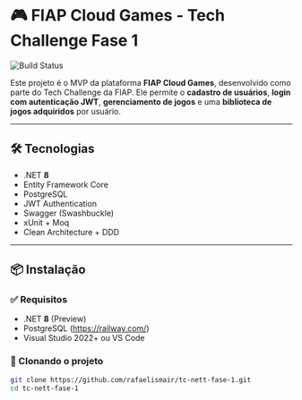 # 🎮 FIAP Cloud Games - Tech Challenge Fase 1

![Build Status](https://github.com/rafaelismair/tc-nett-fase-1/actions/workflows/dotnet-desktop.yml/badge.svg)

Este projeto é o MVP da plataforma **FIAP Cloud Games**, desenvolvido como parte do Tech Challenge da FIAP. Ele permite o **cadastro de usuários**, **login com autenticação JWT**, **gerenciamento de jogos** e uma **biblioteca de jogos adquiridos** por usuário.

---

## 🛠 Tecnologias

- .NET **8**
- Entity Framework Core
- PostgreSQL
- JWT Authentication
- Swagger (Swashbuckle)
- xUnit + Moq
- Clean Architecture + DDD

---

## 📦 Instalação

### ✅ Requisitos

- .NET **8** (Preview)
- PostgreSQL (https://railway.com/)
- Visual Studio 2022+ ou VS Code

### 🚀 Clonando o projeto

```bash
git clone https://github.com/rafaelismair/tc-nett-fase-1.git
cd tc-nett-fase-1
